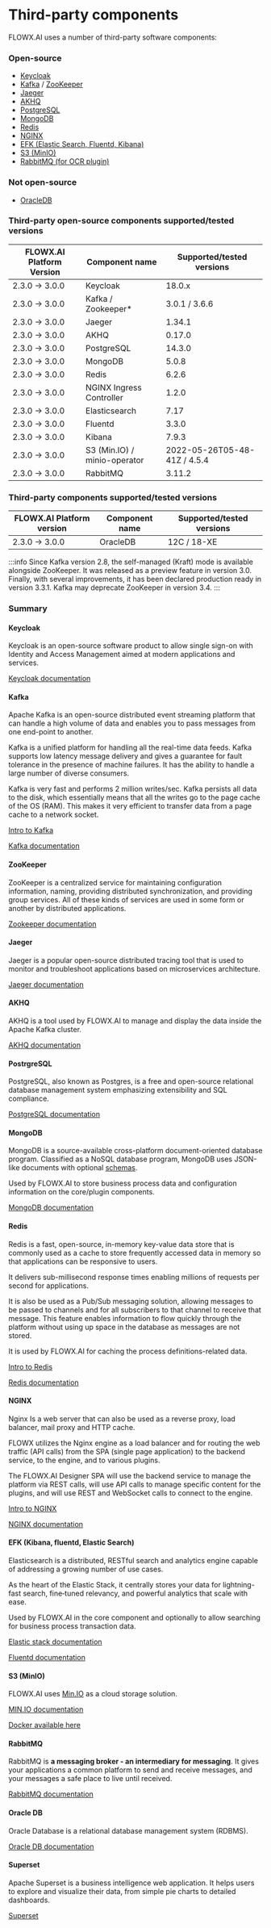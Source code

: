 # Third-party components

FLOWX.AI uses a number of third-party software components:

### Open-source

* [Keycloak](third-party-components.md#keycloak)
* [Kafka](third-party-components.md#kafka) / [ZooKeeper](third-party-components.md#zookeeper)
* [Jaeger](third-party-components.md#jaeger)
* [AKHQ](third-party-components.md#akhq)
* [PostgreSQL](third-party-components.md#postrgresql)
* [MongoDB](third-party-components.md#mongodb)
* [Redis](third-party-components.md#redis)
* [NGINX](third-party-components.md#nginx)
* [EFK (Elastic Search, Fluentd, Kibana)](third-party-components.md#efk-kibana-fluentd-elastic-search)
* [S3 (MinIO)](third-party-components.md#s3-minio)
* [RabbitMQ (for OCR plugin)](third-party-components.md#rabbitmq)

### Not open-source

* [OracleDB](third-party-components.md#oracledb)

### Third-party open-source components supported/tested versions

| FLOWX.AI Platform Version | Component name               | Supported/tested versions             |
| ------------------------- | ---------------------------  | ------------------------------------- |
| 2.3.0 → 3.0.0             | Keycloak                     | 18.0.x                                |  
| 2.3.0 → 3.0.0             | Kafka / Zookeeper*           | 3.0.1 / 3.6.6                         |  
| 2.3.0 → 3.0.0             | Jaeger                       | 1.34.1                                |
| 2.3.0 → 3.0.0             | AKHQ                         | 0.17.0                                |  
| 2.3.0 → 3.0.0             | PostgreSQL                   | 14.3.0                                |
| 2.3.0 → 3.0.0             | MongoDB                      | 5.0.8                                 |
| 2.3.0 → 3.0.0             | Redis                        | 6.2.6                                 |
| 2.3.0 → 3.0.0             | NGINX Ingress Controller     | 1.2.0                                 |
| 2.3.0 → 3.0.0             | Elasticsearch                | 7.17                                  |
| 2.3.0 → 3.0.0             | Fluentd                      | 3.3.0                                 |
| 2.3.0 → 3.0.0             | Kibana                       | 7.9.3                                 |
| 2.3.0 → 3.0.0             | S3 (Min.IO) / minio-operator | 2022-05-26T05-48-41Z / 4.5.4          |
| 2.3.0 → 3.0.0             | RabbitMQ                     | 3.11.2                                |

### Third-party components supported/tested versions

| FLOWX.AI Platform version | Component name | Supported/tested versions |
| ------------------------- | -------------- | ------------------------- |
| 2.3.0 → 3.0.0             | OracleDB       | 12C / 18-XE               |


:::info
Since Kafka version 2.8, the self-managed (Kraft) mode is available alongside ZooKeeper. It was released as a preview feature in version 3.0. Finally, with several improvements, it has been declared production ready in version 3.3.1. Kafka may deprecate ZooKeeper in version 3.4. 
:::

### Summary

#### Keycloak

Keycloak is an open-source software product to allow single sign-on with Identity and Access Management aimed at modern applications and services.

[Keycloak documentation](https://www.keycloak.org/documentation)

#### **Kafka**

Apache Kafka is an open-source distributed event streaming platform that can handle a high volume of data and enables you to pass messages from one end-point to another.

Kafka is a unified platform for handling all the real-time data feeds. Kafka supports low latency message delivery and gives a guarantee for fault tolerance in the presence of machine failures. It has the ability to handle a large number of diverse consumers.

Kafka is very fast and performs 2 million writes/sec. Kafka persists all data to the disk, which essentially means that all the writes go to the page cache of the OS (RAM). This makes it very efficient to transfer data from a page cache to a network socket.

[Intro to Kafka](../platform-overview/frameworks-and-standards/event-driven-architecture-frameworks/intro-to-kafka-concepts.md)

[Kafka documentation](https://kafka.apache.org/documentation/)

#### ZooKeeper

ZooKeeper is a centralized service for maintaining configuration information, naming, providing distributed synchronization, and providing group services. All of these kinds of services are used in some form or another by distributed applications.

[Zookeeper documentation](https://zookeeper.apache.org/documentation.html)

#### Jaeger

Jaeger is a popular open-source distributed tracing tool that is used to monitor and troubleshoot applications based on microservices architecture.

[Jaeger documentation](https://www.jaegertracing.io/docs/1.36/)

#### AKHQ

AKHQ is a tool used by FLOWX.AI to manage and display the data inside the Apache Kafka cluster.

[AKHQ documentation](https://akhq.io/docs/#installation)

#### PostrgreSQL

PostgreSQL, also known as Postgres, is a free and open-source relational database management system emphasizing extensibility and SQL compliance.

[PostgreSQL documentation](https://www.postgresql.org/docs/)

#### MongoDB

MongoDB is a source-available cross-platform document-oriented database program. Classified as a NoSQL database program, MongoDB uses JSON-like documents with optional [schemas](https://en.wikipedia.org/wiki/Database\_schema).

Used by FLOWX.AI to store business process data and configuration information on the core/plugin components.

[MongoDB documentation](https://www.mongodb.com/docs/)

#### Redis

Redis is a fast, open-source, in-memory key-value data store that is commonly used as a cache to store frequently accessed data in memory so that applications can be responsive to users.

It delivers sub-millisecond response times enabling millions of requests per second for applications.

It is also be used as a Pub/Sub messaging solution, allowing messages to be passed to channels and for all subscribers to that channel to receive that message. This feature enables information to flow quickly through the platform without using up space in the database as messages are not stored.

It is used by FLOWX.AI for caching the process definitions-related data.


[Intro to Redis](../platform-overview/frameworks-and-standards/event-driven-architecture-frameworks/intro-to-redis.md)


[Redis documentation](https://redis.io/docs/)

#### NGINX

Nginx Is a web server that can also be used as a reverse proxy, load balancer, mail proxy and HTTP cache.

FLOWX utilizes the Nginx engine as a load balancer and for routing the web traffic (API calls) from the SPA (single page application) to the backend service, to the engine, and to various plugins.

The FLOWX.AI Designer SPA will use the backend service to manage the platform via REST calls, will use API calls to manage specific content for the plugins, and will use REST and WebSocket calls to connect to the engine.


[Intro to NGINX](../platform-overview/frameworks-and-standards/event-driven-architecture-frameworks/intro-to-nginx.md)


[NGINX documentation](https://nginx.org/en/docs/)

#### EFK (Kibana, fluentd, Elastic Search)

Elasticsearch is a distributed, RESTful search and analytics engine capable of addressing a growing number of use cases.

As the heart of the Elastic Stack, it centrally stores your data for lightning-fast search, fine‑tuned relevancy, and powerful analytics that scale with ease.

Used by FLOWX.AI in the core component and optionally to allow searching for business process transaction data.

[Elastic stack documentation](https://www.elastic.co/elastic-stack/)

[Fluentd documentation](https://docs.fluentd.org/)

#### S3 (MinIO)

FLOWX.AI uses [Min.IO](http://min.io/) as a cloud storage solution.

[MIN.IO documentation](https://min.io/)

[Docker available here](https://quay.io/repository/minio/minio?tab=tags&tag=RELEASE.2022-05-26T05-48-41Z)

#### RabbitMQ

RabbitMQ is **a messaging broker - an intermediary for messaging**. It gives your applications a common platform to send and receive messages, and your messages a safe place to live until received.

[RabbitMQ documentation](https://www.rabbitmq.com/documentation.html)

#### Oracle DB

Oracle Database is a relational database management system (RDBMS).

[Oracle DB documentation](https://www.oracle.com/database/technologies/)

#### Superset

Apache Superset is a business intelligence web application. It helps users to explore and visualize their data, from simple pie charts to detailed dashboards.

[Superset](https://superset.apache.org/docs/intro)
